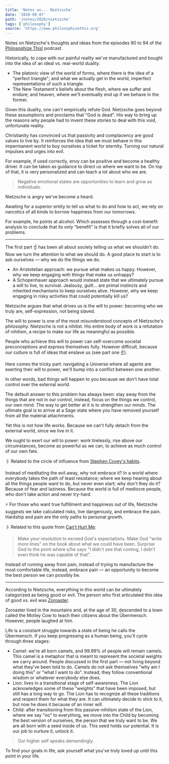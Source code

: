 ```yaml
---
title: 'Notes on... Nietzsche'
date: '2020-09-07'
path: '/notes/2020/nietzsche'
tags: ['philosophy']
source: 'https://www.philosophizethis.org'
---
```


Notes on Nietzsche's thoughts and ideas from the episodes 90 to 94 of the [Philosophize This!](https://www.philosophizethis.org) podcast.

Historically, to cope with our painful reality we've manufactured and bought into the idea of an ideal vs. real-world duality.

- The platonic view of the world of forms, where there is the idea of a "perfect triangle"; and what we actually get in the world, imperfect representations of such a triangle.
- The New Testament's beliefs about the flesh, where we suffer and endure; and heaven, where we'll eventually end up if we behave in the former.

Given this duality, one can't empirically refute God. Nietzsche goes beyond these assumptions and proclaims that "God is dead". His way to bring up the reasons why people had to invent these stories to deal with this void, unfortunate reality.

Christianity has convinced us that passivity and complacency are good values to live by. It reinforces the idea that we must behave in this impermanent world to buy ourselves a ticket for eternity. Turning our natural impulses and urges into evil.

For example, if used correctly, envy can be positive and become a healthy driver. It can be taken as guidance to direct us where we want to be. On top of that, it is very personalized and can teach a lot about who we are.

> Negative emotional states are opportunities to learn and grow as individuals.

Nietzsche is angry we've become a heard.

Awaiting for a superior entity to tell us what to do and how to act, we rely on narcotics of all kinds to borrow happiness from our tomorrows.

For example, he points at alcohol. Which assesses through a cost-benefit analysis to conclude that its only "benefit" is that it briefly solves all of our problems.

---

The first part ☝️ has been all about society telling us what we shouldn't do. Now we turn the attention to what we should do. A good place to start is to ask ourselves — why we do the things we do.

- An Aristotelian approach: we pursue what makes us happy. However, why we keep engaging with things that make us unhappy?
- A Schopenhauer approach would instead state that we ultimately pursue a will to live, to survival. Jealousy, guilt... are primal instincts and inherited mechanisms to keep ourselves alive. However, why we keep engaging in risky activities that could potentially kill us?

Nietzsche argues that what drives us is the will to power: becoming who we truly are, self-expression, not being slaved.

The will to power is one of the most misunderstood concepts of Nietzsche's philosophy. Nietzsche is not a nihilist. His entire body of work is a refutation of nihilism, a recipe to make our life as meaningful as possible.

People who achieve this will to power can self-overcome societal preconceptions and express themselves fully. However difficult, because our culture is full of ideas that enslave us (see part one ☝️).

Here comes the tricky part: navigating a Universe where all agents are exerting their will to power, we'll bump into a conflict between one another.

In other words, bad things will happen to you because we don't have total control over the external world.

The default answer to this problem has always been: stay away from the things that are not in our control, instead, focus on the things we control, our own mind. The way to get better at it is to strengthen our minds. The ultimate goal is to arrive at a Sage state where you have removed yourself from all the material attachments.

Yet this is not how life works. Because we can't fully detach from the external world, since we live in it.

We ought to exert our will to power: work tirelessly, rise above our circumstances, become as powerful as we can, to achieve as much control of our own fate.

🖇️ Related to the circle of influence from [Stephen Covey's habits](/blog/2020/seven-habits).

Instead of meditating the evil away, why not embrace it? In a world where everybody takes the path of least resistance; where we keep hearing about all the things people want to do, but never even start; why don't they do it? Because of fear and laziness. Because the world is full of mediocre people, who don't take action and never try-hard.

⚡ For those who want true fulfillment and happiness out of life, Nietzsche suggests we take calculated risks, live dangerously, and embrace the pain. Hardship and pain are the only paths to personal growth.

🖇️ Related to this quote from [Can't Hurt Me](/blog/2020/cant-hurt-me):

> Make your resolution to exceed God's expectations. Make God "write more lines" on the book about what we could have been. Surprise God to the point where s/he says "I didn't see that coming, I didn't even think he was capable of that".

Instead of running away from pain, instead of trying to manufacture the most comfortable life, instead, embrace pain — an opportunity to become the best person we can possibly be.

---

According to Nietzsche, everything in this world can be ultimately categorized as being good or evil. The person who first articulated this idea of good vs. evil was [Zoroaster](https://en.wikipedia.org/wiki/Zoroaster).

Zoroaster lived in the mountains and, at the age of 30, descended to a town called the Motley Cow to teach their citizens about the Übermensch. However, people laughed at him.

Life is a constant struggle towards a state of being he calls the Übermensch. If you keep progressing as a human being, you'll cycle through three stages:

- Camel: we're all born camels, and 99.99% of people will remain camels. This camel is a metaphor that is meant to represent the societal weights we carry around. People discussed in the first part — not living beyond what they've been told to do. Camels do not ask themselves "why am I doing this" or "what I want to do". Instead, they follow conventional wisdom or whatever everybody else does.
- Lion: lives in a transitional stage of self-awareness. The Lion acknowledges some of these "weights" that have been imposed, but still has a long way to go. The Lion has to recognize all these traditions and respect them for what they are. It can ultimately decide to stick to it, but now he does it because of an inner will.
- Child: after transitioning from this passive-nihilism state of the Lion, where we say "no" to everything, we move into the Child by becoming the best version of ourselves, the person that we truly want to be. We are all born with a seed inside of us. This seed holds our potential. It is our job to nurture it, unlock it.

> Our higher self speaks demandingly.

To find your goals in life, ask yourself what you've truly loved up until this point in your life.
